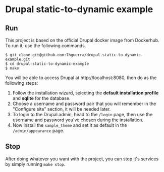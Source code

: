# Drupal static-to-dynamic example

## Run
This project is based on the official Drupal docker image from Dockerhub.
To run it, use the following commands.
```
$ git clone git@github.com:lhguerra/drupal-static-to-dynamic-example.git
$ cd drupal-static-to-dynamic-example
$ make
```

You will be able to access Drupal at http://localhost:8080, then do as the
following steps:

1. Follow the installation wizard, selecting the __default installation profile__
and __sqlite__ for the database.
1. Choose a username and password pair that you will remember in the "Configure
site" section, it will be needed later.
1. To login to the Drupal admin, head to the `/login` page, then use the username
and password you've chosen during the installation.
1. Now install the `sample_theme` and set it as default in the
`/admin/appearance` page.

## Stop
After doing whatever you want with the project, you can stop it's services by
simply running `make stop`.

